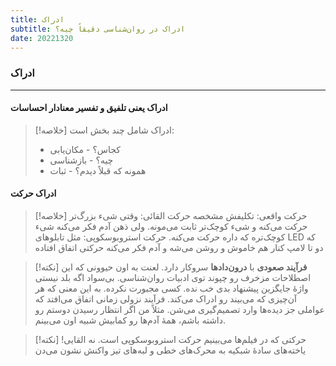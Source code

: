 ```yaml
---
title: ادراک
subtitle: ادراک در روان‌شناسی دقیقاً چیه؟
date: 20221320
---
```



### ادراک

---

#### ادراک یعنی تلفیق و تفسیر معنادار احساسات

>[!خلاصه]
>ادراک شامل چند بخش است:
>- کجاس؟ - مکان‌یابی
>- چیه؟ - بازشناسی
>- همونه که قبلاً دیدم؟ - ثبات

#### ادراک حرکت

>[!خلاصه]
>حرکت واقعی: تکلیفش مشخصه
>حرکت القائی: وقتی شیء بزرگ‌تر حرکت می‌کنه و شیء کوچک‌تر ثابت می‌مونه. ولی ذهن آدم فکر می‌کنه شیء کوچک‌تره که داره حرکت می‌کنه.
>حرکت استروبوسکوپی: مثل تابلوهای LED که دو تا لامپ کنار هم خاموش و روشن می‌شه و آدم فکر می‌کنه حرکتی اتفاق افتاده


>[!نکته]
> **فرآیند صعودی** با **درون‌دادها** سروکار دارد. لعنت به اون حیوونی که این اصطلاحات مزخرف رو چپوند توی ادبیات روان‌شناسی. بی‌سواد اگه بلد نیستی واژهٔ جایگزین پیشنهاد بدی خب نده. کسی مجبورت نکرده. به این معنی که هر آن‌چیزی که می‌بیند رو ادراک می‌کند. فرآیند نزولی زمانی اتفاق می‌افتد که عواملی جز دیده‌ها وارد تصمیم‌گیری می‌شن. مثلاً من اگر انتظار رسیدن دوستم رو داشته باشم، همهٔ آدم‌ها رو کمابیش شبیه اون می‌بینم.

>[!نکته]
>حرکتی که در فیلم‌ها می‌بینیم حرکت استروبوسکوپی است. نه القایی!
>یاخته‌های سادهٔ شبکیه به محرک‌های خطی و لبه‌های تیز واکنش نشون می‌دن
